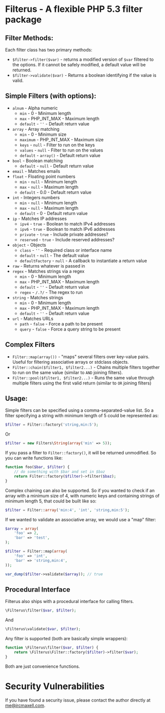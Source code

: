 Filterus - A flexible PHP 5.3 filter package
============================================

## Filter Methods:

Each filter class has two primary methods:

* `$filter->filter($var)` - returns a modified version of `$var` filtered to the options. If it cannot be safely modified, a default value will be returned.
* `$filter->validate($var)` - Returns a boolean identifying if the value is valid.

## Simple Filters (with options):

* `alnum` - Alpha numeric
    * `min` - 0 - Minimum length
    * `max` - PHP_INT_MAX - Maximum length
    * `default` - `''` - Default return value
* `array` - Array matching
    * `min` - 0 - Minimum size
    * `maximum` - PHP_INT_MAX - Maximum size
    * `keys` - `null` - Filter to run on the keys
    * `values` - `null` - Filter to run on the values
    * `default` - `array()` - Default return value
* `bool` - Boolean matching
    * `default` - `null` - Default return value
* `email` - Matches emails
* `float` - Floating point numbers
    * `min` - `null` - Minimum length
    * `max` - `null` - Maximum length
    * `default` - 0.0 - Default return value
* `int` - Integers numbers
    * `min` - `null` - Minimum length
    * `max` - `null` - Maximum length
    * `default` - 0 - Default return value
* `ip` - Matches IP addresses
    * `ipv4` - `true` - Boolean to match IPv4 addresses
    * `ipv6` - `true` - Boolean to match IPv6 addresses
    * `private` - `true` - Include private addresses?
    * `reserved` - `true` - Include reserved addresses?
* `object` - Objects
    * `class` - `''` - Required class or interface name
    * `default` - `null` - The default value
    * `defaultFactory` - `null` - A callback to instantiate a return value
* `raw` - Returns whatever is passed in
* `regex` - Matches strings via a regex
    * `min` - 0 - Minimum length
    * `max` - PHP_INT_MAX - Maximum length
    * `default` - `''` - Default return value
    * `regex` - `/.?/` - The regex to run
* `string` - Matches strings
    * `min` - 0 - Minimum length
    * `max` - PHP_INT_MAX - Maximum length
    * `default` - `''` - Default return value
* `url` - Matches URLs
    * `path` - `false` - Force a path to be present
    * `query` - `false` - Force a query string to be present

## Complex Filters

* `Filter::map(array())` - "maps" several filters over key-value pairs. Useful for filtering associative arrays or stdclass objects.
* `Filter::chain($filter1, $filter2...)` - Chains multiple filters together to run on the same value (similar to `AND` joining filters).
* `Filter::pool($filter1, $filter2...)` - Runs the same value through multiple filters using the first valid return (similar to `OR` joining filters)

## Usage:

Simple filters can be specified using a comma-separated-value list. So a filter specifying a string with minimum length of 5 could be represented as:

``` php
$filter = Filter::factory('string,min:5');
```

Or

``` php
$filter = new Filters\String(array('min' => 5));
```

If you pass a filter to `Filter::factory()`, it will be returned unmodified. So you can write functions like:

``` php
function foo($bar, $filter) {
    // do something with $bar and set in $baz
    return Filter::factory($filter)->filter($baz);
}
```

Complex chaining can also be supported. So if you wanted to check if an array with a minimum size of 4, with numeric keys and containing strings of minimum length 5, that could be built like so:

``` php
$filter = Filter::array('min:4', 'int', 'string,min:5');
```

If we wanted to validate an associative array, we would use a "map" filter:

``` php
$array = array(
    'foo' => 2,
    'bar' => 'test',
);

$filter = Filter::map(array(
    'foo' => 'int',
    'bar' => 'string,min:4',
));

var_dump($filter->validate($array)); // true
```

## Procedural Interface

Filterus also ships with a procedural interface for calling filters.

``` php
\Filterus\filter($var, $filter);
```

And

``` php
\Filterus\validate($var, $filter);
```

Any filter is supported (both are basically simple wrappers):

``` php
function \Filterus\filter($var, $filter) {
    return \Filterus\Filter::factory($filter)->filter($var);
}
```

Both are just convenience functions.


Security Vulnerabilities
========================

If you have found a security issue, please contact the author directly at [me@ircmaxell.com](mailto:me@ircmaxell.com).
